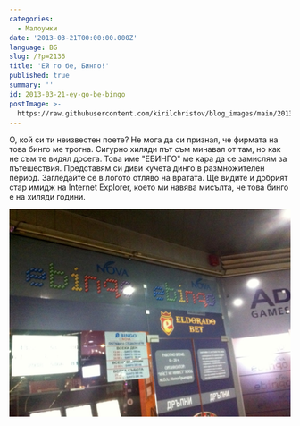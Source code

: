 ```yaml
---
categories:
  - Малоумки
date: '2013-03-21T00:00:00.000Z'
language: BG
slug: /?p=2136
title: 'Ей го бе, Бинго!'
published: true
summary: ''
id: 2013-03-21-ey-go-be-bingo
postImage: >-
  https://raw.githubusercontent.com/kirilchristov/blog_images/main/2013/03/ebingo.jpg
---
```


О, кой си ти неизвестен поете? Не мога да си призная, че фирмата на това бинго ме трогна. Сигурно хиляди път съм минавал от там, но как не съм те видял досега. Това име "ЕБИНГО" ме кара да се замислям за пътешествия. Представям си диви кучета динго в размножителен период. Загледайте се в логото отляво на вратата. Ще видите и добрият стар имидж на Internet Explorer, което ми навява мисълта, че това бинго е на хиляди години. 

![](https://raw.githubusercontent.com/kirilchristov/blog_images/main/2013/03/ebingo.jpg)
